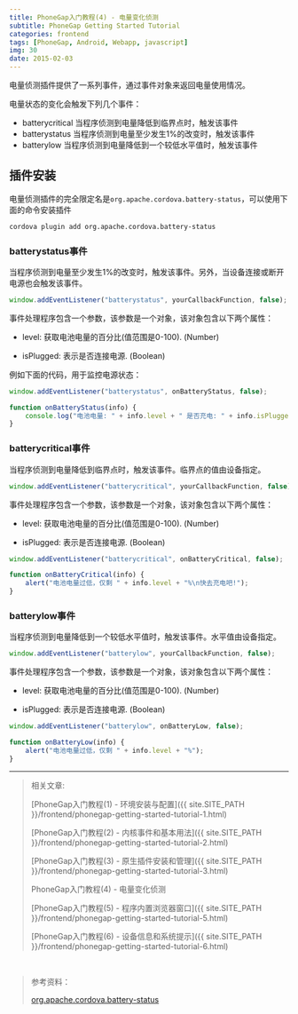 ```yaml
---
title: PhoneGap入门教程(4) - 电量变化侦测
subtitle: PhoneGap Getting Started Tutorial
categories: frontend
tags: [PhoneGap, Android, Webapp, javascript]
img: 30
date: 2015-02-03
---
```


电量侦测插件提供了一系列事件，通过事件对象来返回电量使用情况。

<!-- more -->

电量状态的变化会触发下列几个事件：

- batterycritical 当程序侦测到电量降低到临界点时，触发该事件
- batterystatus   当程序侦测到电量至少发生1%的改变时，触发该事件
- batterylow      当程序侦测到电量降低到一个较低水平值时，触发该事件

## 插件安装

电量侦测插件的完全限定名是`org.apache.cordova.battery-status`，可以使用下面的命令安装插件

```html
cordova plugin add org.apache.cordova.battery-status
```

### batterystatus事件

当程序侦测到电量至少发生1%的改变时，触发该事件。另外，当设备连接或断开电源也会触发该事件。

```js
window.addEventListener("batterystatus", yourCallbackFunction, false);
```

事件处理程序包含一个参数，该参数是一个对象，该对象包含以下两个属性：

- level: 获取电池电量的百分比(值范围是0-100). (Number)

- isPlugged: 表示是否连接电源. (Boolean)

例如下面的代码，用于监控电源状态：

```js
window.addEventListener("batterystatus", onBatteryStatus, false);

function onBatteryStatus(info) {
    console.log("电池电量: " + info.level + " 是否充电: " + info.isPlugged);
}
```

### batterycritical事件

当程序侦测到电量降低到临界点时，触发该事件。临界点的值由设备指定。

```js
window.addEventListener("batterycritical", yourCallbackFunction, false);
```

事件处理程序包含一个参数，该参数是一个对象，该对象包含以下两个属性：

- level: 获取电池电量的百分比(值范围是0-100). (Number)

- isPlugged: 表示是否连接电源. (Boolean)

```js
window.addEventListener("batterycritical", onBatteryCritical, false);

function onBatteryCritical(info) {
    alert("电池电量过低，仅剩 " + info.level + "%\n快去充电吧!");
}
```

### batterylow事件

当程序侦测到电量降低到一个较低水平值时，触发该事件。水平值由设备指定。

```js
window.addEventListener("batterylow", yourCallbackFunction, false);
```

事件处理程序包含一个参数，该参数是一个对象，该对象包含以下两个属性：

- level: 获取电池电量的百分比(值范围是0-100). (Number)

- isPlugged: 表示是否连接电源. (Boolean)

```js
window.addEventListener("batterylow", onBatteryLow, false);

function onBatteryLow(info) {
    alert("电池电量过低，仅剩 " + info.level + "%");
}
```

----------

> 相关文章:
>
> [PhoneGap入门教程(1) - 环境安装与配置]({{ site.SITE_PATH }}/frontend/phonegap-getting-started-tutorial-1.html)
>
> [PhoneGap入门教程(2) - 内核事件和基本用法]({{ site.SITE_PATH }}/frontend/phonegap-getting-started-tutorial-2.html)
>
> [PhoneGap入门教程(3) - 原生插件安装和管理]({{ site.SITE_PATH }}/frontend/phonegap-getting-started-tutorial-3.html)
>
> PhoneGap入门教程(4) - 电量变化侦测
>
> [PhoneGap入门教程(5) - 程序内置浏览器窗口]({{ site.SITE_PATH }}/frontend/phonegap-getting-started-tutorial-5.html)
>
> [PhoneGap入门教程(6) - 设备信息和系统提示]({{ site.SITE_PATH }}/frontend/phonegap-getting-started-tutorial-6.html)

<br>

> 参考资料：
>
> [org.apache.cordova.battery-status](https://github.com/apache/cordova-plugin-battery-status/blob/master/doc/index.md)

[img1]: {{site.BASE_PATH}}/img/post/PhoneGap-3/1.png
[img2]: {{site.BASE_PATH}}/img/post/PhoneGap-3/2.png
[img3]: {{site.BASE_PATH}}/img/post/PhoneGap-3/3.png
